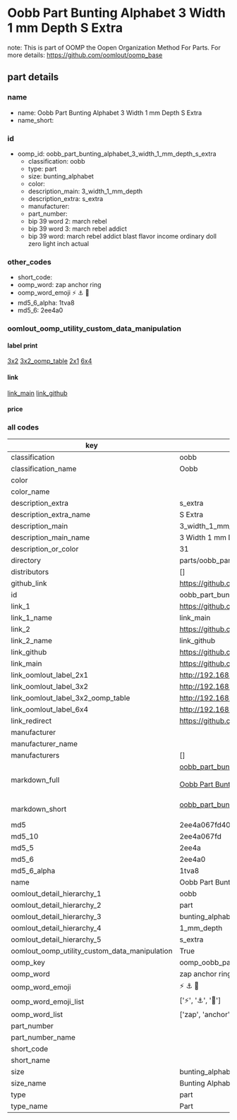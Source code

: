 # Oobb Part Bunting Alphabet 3 Width 1 mm Depth S Extra  

note: This is part of OOMP the Oopen Organization Method For Parts. For more details: https://github.com/oomlout/oomp_base

##  part details
  







### name
* name: Oobb Part Bunting Alphabet 3 Width 1 mm Depth S Extra
* name_short: 
### id
* oomp_id: oobb_part_bunting_alphabet_3_width_1_mm_depth_s_extra
  * classification: oobb
  * type: part
  * size: bunting_alphabet
  * color: 
  * description_main: 3_width_1_mm_depth
  * description_extra: s_extra
  * manufacturer: 
  * part_number: 
  * bip 39 word 2: march rebel
  * bip 39 word 3: march rebel addict
  * bip 39 word: march rebel addict blast flavor income ordinary doll zero light inch actual

### other_codes
* short_code: 
* oomp_word: zap anchor ring
* oomp_word_emoji :zap: :anchor: :ring:
* md5_6_alpha: 1tva8
* md5_6: 2ee4a0






### oomlout_oomp_utility_custom_data_manipulation
#### label print
[3x2](http://192.168.1.245:1112/?label=oomp%201tva8)
[3x2_oomp_table](http://192.168.1.108:1112/?label=oomp%201tva8)
[2x1](http://192.168.1.242:1112/?label=oomp%201tva8)
[6x4](http://192.168.1.55:1112/?label=oomp%201tva8)    

#### link

[link_main](https://github.com/oomlout/oomlout_oomp_version_1_messy/tree/main/parts/oobb_part_bunting_alphabet_3_width_1_mm_depth_s_extra) [link_github](https://github.com/oomlout/oomlout_oomp_version_1_messy/tree/main/parts/oobb_part_bunting_alphabet_3_width_1_mm_depth_s_extra)                             

#### price







### all codes 
| key | value |  
| --- | --- |  
| classification | oobb |  
| classification_name | Oobb |  
| color |  |  
| color_name |  |  
| description_extra | s_extra |  
| description_extra_name | S Extra |  
| description_main | 3_width_1_mm_depth |  
| description_main_name | 3 Width 1 mm Depth |  
| description_or_color | 31 |  
| directory | parts/oobb_part_bunting_alphabet_3_width_1_mm_depth_s_extra |  
| distributors | [] |  
| github_link | https://github.com/oomlout/oomlout_oomp_part_src/tree/main/parts/oobb_part_bunting_alphabet_3_width_1_mm_depth_s_extra |  
| id | oobb_part_bunting_alphabet_3_width_1_mm_depth_s_extra |  
| link_1 | https://github.com/oomlout/oomlout_oomp_version_1_messy/tree/main/parts/oobb_part_bunting_alphabet_3_width_1_mm_depth_s_extra |  
| link_1_name | link_main |  
| link_2 | https://github.com/oomlout/oomlout_oomp_version_1_messy/tree/main/parts/oobb_part_bunting_alphabet_3_width_1_mm_depth_s_extra |  
| link_2_name | link_github |  
| link_github | https://github.com/oomlout/oomlout_oomp_version_1_messy/tree/main/parts/oobb_part_bunting_alphabet_3_width_1_mm_depth_s_extra |  
| link_main | https://github.com/oomlout/oomlout_oomp_version_1_messy/tree/main/parts/oobb_part_bunting_alphabet_3_width_1_mm_depth_s_extra |  
| link_oomlout_label_2x1 | http://192.168.1.242:1112/?label=oomp%201tva8 |  
| link_oomlout_label_3x2 | http://192.168.1.245:1112/?label=oomp%201tva8 |  
| link_oomlout_label_3x2_oomp_table | http://192.168.1.108:1112/?label=oomp%201tva8 |  
| link_oomlout_label_6x4 | http://192.168.1.55:1112/?label=oomp%201tva8 |  
| link_redirect | https://github.com/oomlout/oomlout_oomp_version_1_messy/tree/main/parts/oobb_part_bunting_alphabet_3_width_1_mm_depth_s_extra |  
| manufacturer |  |  
| manufacturer_name |  |  
| manufacturers | [] |  
| markdown_full | [oobb_part_bunting_alphabet_3_width_1_mm_depth_s_extra](none)<br>[](none)<br>[Oobb Part Bunting Alphabet 3 Width 1 Mm Depth S Extra](none)<br><br> |  
| markdown_short | [oobb_part_bunting_alphabet_3_width_1_mm_depth_s_extra](none)<br><br> |  
| md5 | 2ee4a067fd40b389ca2c517606accc3e |  
| md5_10 | 2ee4a067fd |  
| md5_5 | 2ee4a |  
| md5_6 | 2ee4a0 |  
| md5_6_alpha | 1tva8 |  
| name | Oobb Part Bunting Alphabet 3 Width 1 mm Depth S Extra |  
| oomlout_detail_hierarchy_1 | oobb |  
| oomlout_detail_hierarchy_2 | part |  
| oomlout_detail_hierarchy_3 | bunting_alphabet |  
| oomlout_detail_hierarchy_4 | 1_mm_depth |  
| oomlout_detail_hierarchy_5 | s_extra |  
| oomlout_oomp_utility_custom_data_manipulation | True |  
| oomp_key | oomp_oobb_part_bunting_alphabet_3_width_1_mm_depth_s_extra |  
| oomp_word | zap anchor ring |  
| oomp_word_emoji | :zap: :anchor: :ring: |  
| oomp_word_emoji_list | [':zap:', ':anchor:', ':ring:'] |  
| oomp_word_list | ['zap', 'anchor', 'ring'] |  
| part_number |  |  
| part_number_name |  |  
| short_code |  |  
| short_name |  |  
| size | bunting_alphabet |  
| size_name | Bunting Alphabet |  
| type | part |  
| type_name | Part |  
